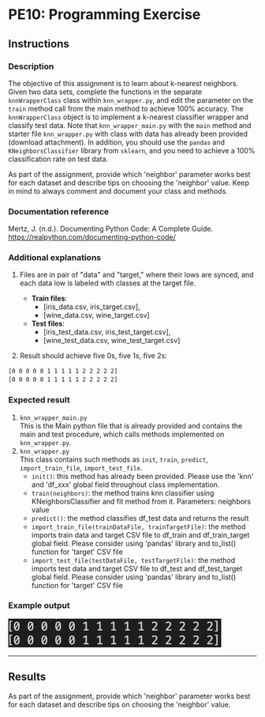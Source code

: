 # PE10: Programming Exercise

## Instructions

### Description

The objective of this assignment is to learn about k-nearest neighbors. Given two data sets, complete the functions in the separate `knnWrapperClass` class within `knn_wrapper.py`, and edit the parameter on the `train` method call from the main method to achieve 100% accuracy. The `knnWrapperClass` object is to implement a k-nearest classifier wrapper and classify test data. Note that `knn_wrapper_main.py` with the `main` method and starter file `knn_wrapper.py` with class with data has already been provided (download attachment). In addition, you should use the `pandas` and `KNeighborsClassifier` library from `sklearn`, and you need to achieve a 100% classification rate on test data.

As part of the assignment, provide which 'neighbor' parameter works best for each dataset and describe tips on choosing the 'neighbor' value. Keep in mind to always comment and document your class and methods.

### Documentation reference

Mertz, J. (n.d.). Documenting Python Code: A Complete Guide. <https://realpython.com/documenting-python-code/>

### Additional explanations

1. Files are in pair of "data" and "target," where their lows are synced, and each data low is labeled with classes at the target file.
   - **Train files**:
     - [iris_data.csv, iris_target.csv],
     - [wine_data.csv, wine_target.csv]
   - **Test files**:
     - [iris_test_data.csv, iris_test_target.csv],
     - [wine_test_data.csv, wine_test_target.csv]

1. Result should achieve five 0s, five 1s, five 2s:

```bash
[0 0 0 0 0 1 1 1 1 1 2 2 2 2 2]
[0 0 0 0 0 1 1 1 1 1 2 2 2 2 2]
```

### Expected result

1. `knn_wrapper_main.py` \
   This is the Main python file that is already provided and contains the main and test procedure, which calls methods implemented on `knn_wrapper.py`.
2. `knn_wrapper.py` \
   This class contains such methods as `init`, `train`, `predict`, `import_train_file`, `import_test_file`.
   - `init()`: this method has already been provided. Please use the 'knn' and 'df_xxx' global field throughout class implementation.
   - `train(neighbors)`: the method trains knn classifier using KNeighborsClassifier and fit method from it. Parameters: neighbors value
   - `predict()`: the method classifies df_test data and returns the result
   - `import_train_file(trainDataFile, trainTargetFile)`: the method imports train data and target CSV file to df_train and df_train_target global field. Please consider using 'pandas' library and to_list() function for 'target' CSV file
   - `import_test_file(testDataFile, testTargetFile)`: the method imports test data and target CSV file to df_test and df_test_target global field. Please consider using 'pandas' library and to_list() function for 'target' CSV file

### Example output

![KNN](../../../img/knn_expected_outcome.png)

---

## Results

As part of the assignment, provide which 'neighbor' parameter works best for each dataset and describe tips on choosing the 'neighbor' value.
